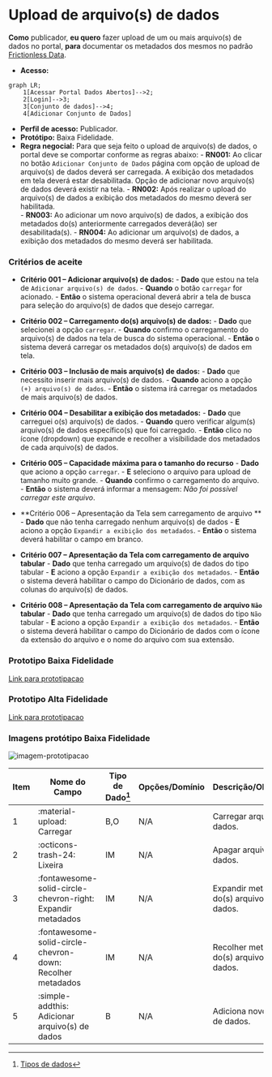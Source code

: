 # Upload de arquivo(s) de dados

**Como** publicador, **eu quero** fazer upload de um ou mais arquivo(s) de dados no portal, **para** documentar os metadados dos mesmos no padrão [Frictionless Data](https://specs.frictionlessdata.io/#overview).

- **Acesso:** 

```mermaid
graph LR;
    1[Acessar Portal Dados Abertos]-->2;
    2[Login]-->3;
    3[Conjunto de dados]-->4;
    4[Adicionar Conjunto de Dados]
```

- **Perfil de acesso:** Publicador. 
- **Protótipo:** Baixa Fidelidade.
- **Regra negocial:** Para que seja feito o upload de arquivo(s) de dados, o portal deve se comportar conforme as regras abaixo:
       - **RN001:** Ao clicar no botão `Adicionar Conjunto de Dados` página com opção de upload de arquivo(s) de dados deverá ser carregada. 
	A exibição dos metadados em tela deverá estar desabilitada. 
	Opção de adicionar novo arquivo(s) de dados deverá existir na tela.	
       - **RN002:** Após realizar o upload do arquivo(s) de dados a exibição dos metadados do mesmo deverá ser habilitada. 	
       - **RN003:** Ao adicionar um novo arquivo(s) de dados, a exibição dos metadados do(s) anteriormente carregados deverá(ão) ser desabilitada(s). 
      - **RN004:** Ao adicionar um arquivo(s) de dados, a exibição dos metadados do mesmo deverá ser habilitada.

### Critérios de aceite

- **Critério 001 – Adicionar arquivo(s) de dados:**
       - **Dado** que estou na tela de `Adicionar arquivo(s) de dados`.
       - **Quando** o botão `carregar` for acionado.
       - **Então** o sistema operacional deverá abrir a tela de busca para seleção do arquivo(s) de dados que desejo carregar.

- **Critério 002 – Carregamento do(s) arquivo(s) de dados:**
	   - **Dado** que selecionei a opção `carregar`.
	   - **Quando** confirmo o carregamento do arquivo(s) de dados na tela de busca do sistema operacional.
	   - **Então** o sistema deverá carregar os metadados do(s) arquivo(s) de dados em tela.

- **Critério 003 – Inclusão de mais arquivo(s) de dados:**
	   - **Dado** que necessito inserir mais arquivo(s) de dados.
	   - **Quando** aciono a opção `(+) arquivo(s) de dados`.
	   - **Então** o sistema irá carregar os metadados de mais arquivo(s) de dados.

- **Critério 004 – Desabilitar a exibição dos metadados:**
	   - **Dado** que carreguei o(s) arquivo(s) de dados.
	   - **Quando** quero verificar algum(s) arquivo(s) de dados específico(s) que foi carregado.
	   - **Então** clico no ícone (dropdown) que expande e recolher a visibilidade dos metadados de cada arquivo(s) de dados.
- **Critério 005 – Capacidade máxima para o tamanho do recurso**
      - **Dado** que aciono a opção `carregar`.
      - **E** seleciono o arquivo para upload de tamanho muito grande.
      - **Quando** confirmo o carregamento do arquivo.
      - **Então** o sistema deverá informar a mensagem: *Não foi possível carregar este arquivo*.
- **Critério 006 – Apresentação da Tela sem carregamento de arquivo **
      - **Dado** que não tenha carregado nenhum arquivo(s) de dados
      - **E** aciono a opção `Expandir a exibição dos metadados`.
      - **Então** o sistema deverá habilitar o campo em branco. 
- **Critério 007 – Apresentação da Tela com carregamento de arquivo tabular**
      - **Dado** que tenha carregado um arquivo(s) de dados do tipo tabular
      - **E** aciono a opção `Expandir a exibição dos metadados`.
      - **Então** o sistema deverá habilitar o campo do Dicionário de dados, com as colunas do arquivo(s) de dados.       
- **Critério 008 – Apresentação da Tela com carregamento de arquivo `Não` tabular**
      - **Dado** que tenha carregado um arquivo(s) de dados do tipo `Não` tabular
      - **E** aciono a opção `Expandir a exibição dos metadados`.
      - **Então** o sistema deverá habilitar o campo do Dicionário de dados com o ícone da extensão do arquivo e o nome do arquivo com sua extensão.

### Prototipo Baixa Fidelidade

[Link para prototipacao](/assets/pdfs/prototipo_telas_ckan.pdf)

### Prototipo Alta Fidelidade

[Link para prototipacao](https://www.figma.com/proto/X0SZVAiL6Auf6pqssoewnn/SEPLAG-CKAN?node-id=2%3A387&scaling=min-zoom&page-id=2%3A387&starting-point-node-id=217%3A1115) 
### Imagens protótipo Baixa Fidelidade

![imagem-prototipacao](/assets/imagem.png)

| Item |                        Nome do Campo                        | Tipo de Dado[^1] | Opções/Domínio |     Descrição/Observações      |
|------|-------------------------------------------------------------|------------------|----------------|--------------------------------|
|    1 | :material-upload: Carregar                                  | B,O              | N/A            | Carregar arquivo(s) de dados.            |
|    2 | :octicons-trash-24: Lixeira                                 | IM              | N/A            | Apagar arquivo(s) de dados.       |
|    3 | :fontawesome-solid-circle-chevron-right: Expandir metadados | IM              | N/A            | Expandir metadados do(s) arquivo(s) de dados. |
|    4 | :fontawesome-solid-circle-chevron-down: Recolher metadados  | IM              | N/A            | Recolher metadados do(s) arquivo(s) de dados. |
|    5 | :simple-addthis: Adicionar arquivo(s) de dados           | B                  | N/A            | Adiciona novo arquivo(s) de dados.   |

[^1]: [Tipos de dados](../modelos/tipos_dado_formulario_html.md)